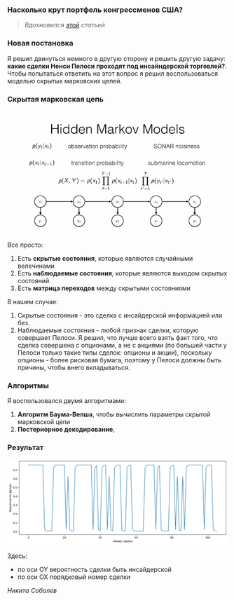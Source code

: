 ### Насколько крут портфель конгрессменов США?
>*Вдохновился [этой](https://www.reuters.com/legal/ex-us-congressman-sentenced-22-months-insider-trading-2023-09-19/) статьей*

 

### Новая постановка

Я решил двинуться немного в другую сторону и решить другую задачу: **какие сделки Ненси Пелоси проходят под инсайндерской торговлей?**. Чтобы попытаться ответить на этот вопрос я решил воспользоваться моделью скрытых марковских цепей. 

### Скрытая марковская цепь
![alt text](photos/image-2.png)

Все просто:
1. Есть **скрытые состояния**, которые являются случайными велечинами
2. Есть **наблюдаемые состояния**, которые являются выходом скрытых состояний
3. Есть **матрица переходов** между скрытыми состояниями

В нашем случае:
1. Скрытые состояния - это сделка с инсайдерской информацией или без.
2. Наблюдаемые состояния - любой признак сделки, которую совершает Пелоси. Я решил, что лучше всего взять факт того, что сделка совершена с опционами, а не с акциями (по большей части у Пелоси только такие типы сделок: опционы и акции), поскольку опционы - более рисковая бумага, поэтому у Пелоси должны быть причины, чтобы внего вкладываться.

### Алгоритмы

Я воспользовался двумя алгоритмами:
1. **Алгоритм Баума-Велша**, чтобы вычислить параметры скрытой марковской цепи
2. **Постериорное декодирование**, 

### Результат

![alt text](photos/image.png)

Здесь:
- по оси OY вероятность сделки быть инсайдерской
- по оси OX порядковый номер сделки


*Никита Соболев*
